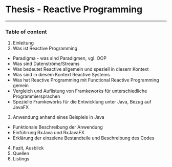 # Thesis - Reactive Programming
---
### Table of content
1. Einleitung
2. Was ist Reactive Programming
  - Paradigma - was sind Paradigmen, vgl. OOP
  - Was sind Datenströme/Streams
  - Was bedeutet Reactive allgemein und speziell in diesem Kontext
  - Was sind in diesem Kontext Reactive Systems
  - Was hat Reactive Programming mit Functional Reactive Programming gemein
  - Vergleich und Auflistung von Framkeworks für unterschiedliche Programmiersprachen
  - Spezielle Framkeworks für die Entwicklung unter Java, Bezug auf JavaFX
3. Anwendung anhand eines Beispiels in Java
  - Funktionale Beschreibung der Anwendung
  - Einführung RxJava und RxJavaFX
  - Erklärung der einzelene Bestandteile und Beschreibung des Codes
4. Fazit, Ausblick
5. Quellen
6. Listings
